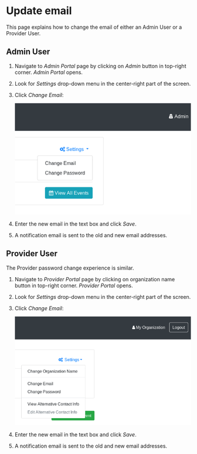 Update email
============

This page explains how to change the email of either an Admin User or a Provider User.


## Admin User

1. Navigate to _Admin Portal_ page by clicking on _Admin_ button in top-right corner.
   _Admin Portal_ opens.
2. Look for _Settings_ drop-down menu in the center-right part of the screen.
3. Click _Change Email_:

   ![Screenshot of "Change Email" option in drop-down menu for Admins](../../_static/user/base/portal-dropdown-admin.png "Screenshot of 'Change Email' option in drop-down menu for Admins")

4. Enter the new email in the text box and click _Save_.
5. A notification email is sent to the old and new email addresses.


## Provider User

The Provider password change experience is similar.

1. Navigate to _Provider Portal_ page by clicking on organization name button in top-right corner.
   _Provider Portal_ opens.
2. Look for _Settings_ drop-down menu in the center-right part of the screen.
3. Click _Change Email_:

   ![Screenshot of "Change Email" option in drop-down menu for Providers](../../_static/user/base/portal-dropdown-provider.png "Screenshot of 'Change Email' option in drop-down menu for Providers")

4. Enter the new email in the text box and click _Save_.
5. A notification email is sent to the old and new email addresses.
